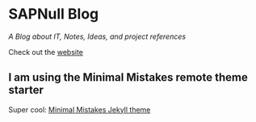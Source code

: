 # SAPNull Blog

*A Blog about IT, Notes, Ideas, and project references*

Check out the [website](https://sapnull.github.io/blog/)

## I am using the Minimal Mistakes remote theme starter

Super cool: [Minimal Mistakes Jekyll theme](https://github.com/mmistakes/minimal-mistakes)

